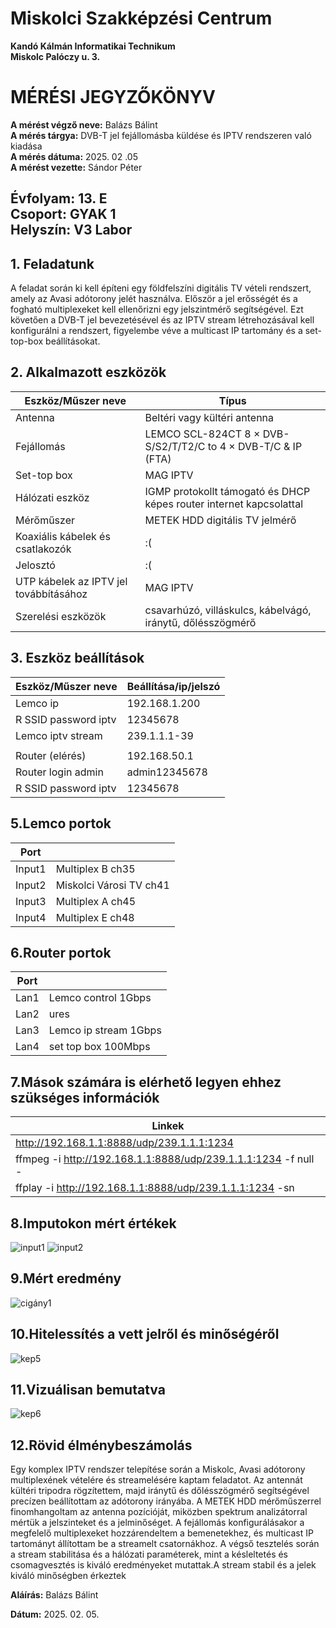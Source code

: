 # Miskolci Szakképzési Centrum  
**Kandó Kálmán Informatikai Technikum**  
**Miskolc Palóczy u. 3.**

# MÉRÉSI JEGYZŐKÖNYV

**A mérést végző neve:** Balázs Bálint    
**A mérés tárgya:** DVB-T jel fejállomásba küldése és IPTV rendszeren való kiadása  
**A mérés dátuma:** 2025. 02 .05   
**A mérést vezette:** Sándor Péter    

**Évfolyam:** 13. E  
**Csoport:** GYAK 1  
**Helyszín:** V3 Labor  
---

## 1. Feladatunk
   A feladat során ki kell építeni egy földfelszíni digitális TV vételi rendszert, amely az Avasi adótorony jelét használva. Először a jel erősségét és a fogható multiplexeket kell ellenőrizni egy jelszintmérő segítségével. Ezt követően a DVB-T jel bevezetésével és az IPTV stream létrehozásával kell konfigurálni a rendszert, figyelembe véve a multicast IP tartomány és a set-top-box beállításokat.

## 2. Alkalmazott eszközök

| Eszköz/Műszer neve                    | Típus                                                               |                                    
|---------------------------------------|---------------------------------------------------------------------|
| Antenna                               |  Beltéri vagy kültéri antenna                                       |                                                
| Fejállomás                            | LEMCO SCL-824CT 8 × DVB-S/S2/T/T2/C to 4 × DVB-T/C & IP (FTA)       |                                              
| Set-top box                           | MAG IPTV                                                            | 
| Hálózati eszköz                       |  IGMP protokollt támogató és DHCP képes router internet kapcsolattal|    
| Mérőműszer                            | METEK HDD digitális TV jelmérő                                      |      
| Koaxiális kábelek és csatlakozók      | :(                                                                  |                                                
| Jelosztó                              | :(                                                                  |                                              
| UTP kábelek az IPTV jel továbbításához| MAG IPTV                                                            | 
| Szerelési eszközök                    |  csavarhúzó, villáskulcs, kábelvágó, iránytű, dőlésszögmérő         |    
                           



  ## 3. Eszköz beállítások

| Eszköz/Műszer neve                    | Beállítása/ip/jelszó                                                |                                    
|---------------------------------------|---------------------------------------------------------------------|
| Lemco ip                              | 192.168.1.200                                                       |   
| R SSID password iptv                  | 12345678                                                            | 
| Lemco iptv stream                     | 239.1.1.1-39                                                        |
|                                                                                                             |
| Router (elérés)                       | 192.168.50.1                                                        | 
| Router login admin                    | admin12345678                                                       |    
| R SSID password iptv                  | 12345678                                                            | 

## 5.Lemco portok
| Port                                  |                          |                                    
|---------------------------------------|--------------------------|
| Input1                                | Multiplex B ch35         |                                                
| Input2                                | Miskolci Városi TV ch41  |                                              
| Input3                                | Multiplex A ch45         | 
| Input4                                | Multiplex E ch48         |    


  
  ## 6.Router portok
| Port                                  |                              |                                    
|---------------------------------------|------------------------------|
| Lan1                                  | Lemco control 1Gbps          |                                                
| Lan2                                  | ures                         |                                              
| Lan3                                  | Lemco ip stream 1Gbps        | 
| Lan4                                  | set top box 100Mbps          |

## 7.Mások számára is elérhető legyen ehhez szükséges információk
| Linkek                                                           |                                    
|------------------------------------------------------------------|
| http://192.168.1.1:8888/udp/239.1.1.1:1234                       |                                                
| ffmpeg -i http://192.168.1.1:8888/udp/239.1.1.1:1234 -f null -   |                                              
|ffplay -i http://192.168.1.1:8888/udp/239.1.1.1:1234 -sn          | 
  


## 8.Imputokon mért értékek
![input1](https://github.com/user-attachments/assets/7111c0ac-2ad6-4c2f-8573-5ed34a561baf)
![input2](https://github.com/user-attachments/assets/cb72e597-a218-4ddd-8ee9-6e1a419c42e7)

## 9.Mért eredmény
![cigány1](https://github.com/user-attachments/assets/af99768d-ee27-45e9-b553-065755e3510f)

## 10.Hitelessítés a vett jelről és minőségéről

![kep5](https://github.com/user-attachments/assets/cb12dc12-b780-421d-8407-cdf219b5dec7)

## 11.Vizuálisan bemutatva

![kep6](https://github.com/user-attachments/assets/28f0b367-0561-4940-af5f-a80ffa21c329)

## 12.Rövid élménybeszámolás
Egy komplex IPTV rendszer telepítése során a Miskolc, Avasi adótorony multiplexének vételére és streamelésére kaptam feladatot. Az antennát kültéri tripodra rögzítettem, majd iránytű és dőlésszögmérő segítségével precízen beállítottam az adótorony irányába. A METEK HDD mérőműszerrel finomhangoltam az antenna pozícióját, miközben spektrum analizátorral mértük a jelszinteket és a jelminőséget. A fejállomás konfigurálásakor a megfelelő multiplexeket hozzárendeltem a bemenetekhez, és multicast IP tartományt állítottam be a streamelt csatornákhoz. A végső tesztelés során a stream stabilitása és a hálózati paraméterek, mint a késleltetés és csomagvesztés is kiváló eredményeket mutattak.A stream stabil és a jelek kiváló minőségben érkeztek



**Aláírás:** Balázs Bálint

**Dátum:** 2025. 02. 05.







